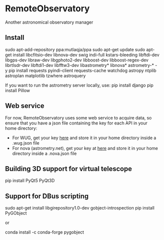 # RemoteObservatory
Another astronomical observatory manager

## Install
sudo apt-add-repository ppa:mutlaqja/ppa
sudo apt-get update
sudo apt-get install libcfitsio-dev libnova-dev swig indi-full kstars-bleeding libftdi-dev libgps-dev libraw-dev libgphoto2-dev libboost-dev libboost-regex-dev librtlsdr-dev libftdi1-dev libfftw3-dev libastrometry* libnova* astrometry-* -y
pip install requests pyindi-client requests-cache watchdog astropy ntplib astroplan matplotlib tzwhere astroquery

If you want to run the astrometry server locally, use:
pip install django
pip install Pillow

## Web service

For now, RemoteObservatory uses some web service to acquire data, so ensure that you have a json file containing the key for each API in your home directory:
  * For WUG, get your key [here](https://www.wunderground.com/weather/api/) and store it in your home directory inside a .wug.json file
  * For nova (astrometry.net), get your key at [here](http://nova.astrometry.net/api_help) and store it in your home directory inside a .nova.json file

## Building 3D support for virtual telescope

pip install PyQt5 PyQt3D

## Support for DBus scripting

sudo apt-get install libgirepository1.0-dev gobject-introspection
pip install PyGObject

or

conda install -c conda-forge pygobject

